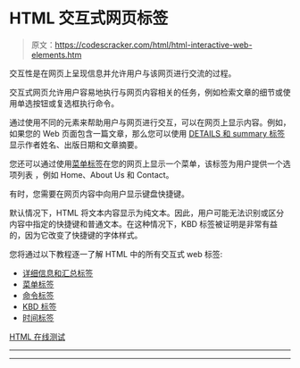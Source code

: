 # HTML 交互式网页标签

> 原文：<https://codescracker.com/html/html-interactive-web-elements.htm>

交互性是在网页上呈现信息并允许用户与该网页进行交流的过程。

交互式网页允许用户容易地执行与网页内容相关的任务，例如检索文章的细节或使用单选按钮或复选框执行命令。

通过使用不同的元素来帮助用户与网页进行交互，可以在网页上显示内容。例如，如果您的 Web 页面包含一篇文章，那么您可以使用 [DETAILS 和 summary 标签](/html/html-details-summary-elements.htm)显示作者姓名、出版日期和文章摘要。

您还可以通过使用[菜单标签](/html/html-menu-elements.htm)在您的网页上显示一个菜单，该标签为用户提供一个选项列表 ，例如 Home、About Us 和 Contact。

有时，您需要在网页内容中向用户显示键盘快捷键。

默认情况下，HTML 将文本内容显示为纯文本。因此，用户可能无法识别或区分内容中指定的快捷键和普通文本。在这种情况下，KBD 标签被证明是非常有益的，因为它改变了快捷键的字体样式。

您将通过以下教程逐一了解 HTML 中的所有交互式 web 标签:

*   [详细信息和汇总标签](/html/html-details-summary-elements.htm)
*   [菜单标签](/html/html-menu-elements.htm)
*   [命令标签](/html/html-command-elements.htm)
*   [KBD 标签](/html/html-kbd-elements.htm)
*   [时间标签](/html/html-time-elements.htm)

[HTML 在线测试](/exam/showtest.php?subid=4)

* * *

* * *